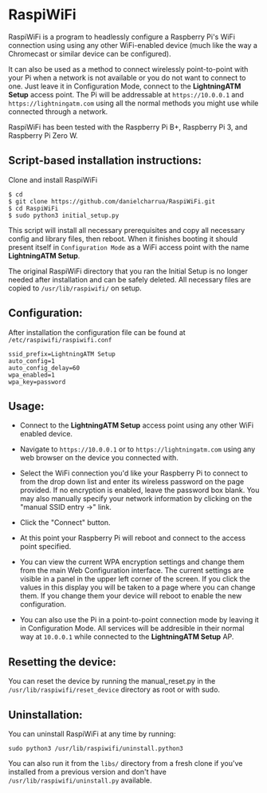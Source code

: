 # RaspiWiFi

RaspiWiFi is a program to headlessly configure a Raspberry Pi's WiFi connection using using any other WiFi-enabled device (much like the way a Chromecast or similar device can be configured).

It can also be used as a method to connect wirelessly point-to-point with your Pi when a network is not available or you do not want to connect to one. Just leave it in Configuration Mode, connect to the **LightningATM Setup** access point. The Pi will be addressable at `https://10.0.0.1` and `https://lightningatm.com` using all the normal methods you might use while connected through a network.

RaspiWiFi has been tested with the Raspberry Pi B+, Raspberry Pi 3, and Raspberry Pi Zero W.

## Script-based installation instructions:

Clone and install RaspiWiFi
```
$ cd
$ git clone https://github.com/danielcharrua/RaspiWiFi.git
$ cd RaspiWiFi
$ sudo python3 initial_setup.py
```

This script will install all necessary prerequisites and copy all necessary config and library files, then reboot. When it finishes booting it should present itself in `Configuration Mode` as a WiFi access point with the name **LightningATM Setup**.

The original RaspiWiFi directory that you ran the Initial Setup is no longer needed after installation and can be safely deleted. All necessary files are copied to `/usr/lib/raspiwifi/` on setup.

## Configuration:

After installation the configuration file can be found at `/etc/raspiwifi/raspiwifi.conf`

```
ssid_prefix=LightningATM Setup
auto_config=1
auto_config_delay=60
wpa_enabled=1
wpa_key=password
```

## Usage:

- Connect to the **LightningATM Setup** access point using any other WiFi enabled device.

- Navigate to `https://10.0.0.1` or to `https://lightningatm.com` using any web browser on the device you connected with.

- Select the WiFi connection you'd like your Raspberry Pi to connect to from the drop down list and enter its wireless password on the page provided. If no encryption is enabled, leave the password box blank. You may also manually specify your network information by clicking on the "manual SSID entry ->" link.

- Click the "Connect" button.

- At this point your Raspberry Pi will reboot and connect to the access point specified.

- You can view the current WPA encryption settings and change them from the main Web Configuration interface. The current settings are visible in a panel in the upper left corner of the screen. If you click the values in this display you will be taken to a page where you can change them. If you change them your device will reboot to enable the new configuration. 

- You can also use the Pi in a point-to-point connection mode by leaving it in Configuration Mode. All services will be addresible in their normal way at `10.0.0.1` while connected to the **LightningATM Setup** AP.


## Resetting the device:

You can reset the device by running the manual_reset.py in the `/usr/lib/raspiwifi/reset_device` directory as root or with sudo.


## Uninstallation:

You can uninstall RaspiWiFi at any time by running:
   
```sudo python3 /usr/lib/raspiwifi/uninstall.python3```

You can also run it from the `libs/` directory from a fresh clone if you've installed from a previous version and don't have `/usr/lib/raspiwifi/uninstall.py` available.